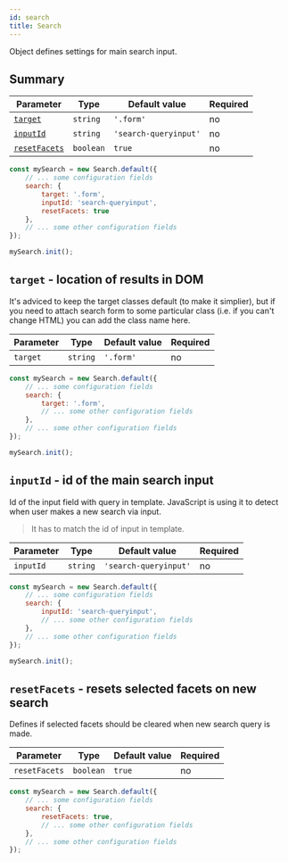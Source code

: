 ```yaml
---
id: search
title: Search
---
```


Object defines settings for main search input.

## Summary

| Parameter 	  | Type 	     | Default value 	| Required 	|
|-------------	|----------- |--------------	|----------	|
| [`target`](#target-location-of-results-in-dom)         | `string` | `'.form'`        	    | no       |
| [`inputId`](#inputid-id-of-the-main-search-input)         | `string` | `'search-queryinput'`        	    | no       |
| [`resetFacets`](#resetfacets-resets-selected-facets-on-new-search)         | `boolean` | `true`        	    | no       |

```js
const mySearch = new Search.default({
    // ... some configuration fields
    search: {
        target: '.form',
        inputId: 'search-queryinput',
        resetFacets: true
    },
    // ... some other configuration fields
});

mySearch.init();
```

## `target` - location of results in DOM

It's adviced to keep the target classes default (to make it simplier), but if you need to attach search form to some particular class (i.e. if you can't change HTML) you can add the class name here.

| Parameter 	         | Type 	    | Default value | Required 	|
|--------------------- |----------- |--------------	|----------	|
| `target`        | `string` | `'.form'`        	    | no       |

```js
const mySearch = new Search.default({
    // ... some configuration fields
    search: {
        target: '.form',
        // ... some other configuration fields
    },
    // ... some other configuration fields
});

mySearch.init();
```

## `inputId` - id of the main search input

Id of the input field with query in template. JavaScript is using it to detect when user makes a new search via input.

> It has to match the id of input in template.

| Parameter 	         | Type 	    | Default value | Required 	|
|--------------------- |----------- |--------------	|----------	|
| `inputId`        | `string` | `'search-queryinput'`        	    | no       |

```js
const mySearch = new Search.default({
    // ... some configuration fields
    search: {
        inputId: 'search-queryinput',
        // ... some other configuration fields
    },
    // ... some other configuration fields
});

mySearch.init();
```

## `resetFacets` - resets selected facets on new search

Defines if selected facets should be cleared when new search query is made.

| Parameter 	         | Type 	    | Default value | Required 	|
|--------------------- |----------- |--------------	|----------	|
| `resetFacets`        | `boolean` | `true`        	    | no       |

```js
const mySearch = new Search.default({
    // ... some configuration fields
    search: {
        resetFacets: true,
        // ... some other configuration fields
    },
    // ... some other configuration fields
});